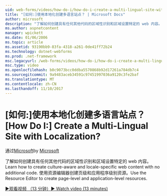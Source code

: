 ```yaml
---
uid: web-forms/videos/how-do-i/how-do-i-create-a-multi-lingual-site-with-localization
title: "[如何:]使用本地化创建多语言站点？ | Microsoft Docs"
author: microsoft
description: "了解如何创建具有任何其他代码的区域性识别和区域设置特定的 web 内容。 使用资源编辑器创建页级和应用程序级别..."
ms.author: aspnetcontent
manager: wpickett
ms.date: 01/06/2006
ms.topic: article
ms.assetid: 93190bb9-83fa-4318-a261-0de41ff72b24
ms.technology: dotnet-webforms
ms.prod: .net-framework
msc.legacyurl: /web-forms/videos/how-do-i/how-do-i-create-a-multi-lingual-site-with-localization
msc.type: video
ms.openlocfilehash: b0c9073bcc0ddba5570868b92d17261a784db7c4
ms.sourcegitcommit: 9a9483aceb34591c97451997036a9120c3fe2baf
ms.translationtype: MT
ms.contentlocale: zh-CN
ms.lasthandoff: 11/10/2017
---
```

<a name="how-do-i-create-a-multi-lingual-site-with-localization"></a><span data-ttu-id="c1a99-105">[如何:]使用本地化创建多语言站点？</span><span class="sxs-lookup"><span data-stu-id="c1a99-105">[How Do I:] Create a Multi-Lingual Site with Localization?</span></span>
====================
<span data-ttu-id="c1a99-106">通过[Microsoft](https://github.com/microsoft)</span><span class="sxs-lookup"><span data-stu-id="c1a99-106">by [Microsoft](https://github.com/microsoft)</span></span>

<span data-ttu-id="c1a99-107">了解如何创建具有任何其他代码的区域性识别和区域设置特定的 web 内容。</span><span class="sxs-lookup"><span data-stu-id="c1a99-107">Learn how to create culture-aware and locale-specific web content with no additional code.</span></span> <span data-ttu-id="c1a99-108">使用资源编辑器创建页级和应用程序级别资源。</span><span class="sxs-lookup"><span data-stu-id="c1a99-108">Use the Resource Editor to create page-level and application-level resources.</span></span>

[<span data-ttu-id="c1a99-109">&#9654;观看视频 （13 分钟）</span><span class="sxs-lookup"><span data-stu-id="c1a99-109">&#9654; Watch video (13 minutes)</span></span>](https://channel9.msdn.com/Blogs/ASP-NET-Site-Videos/how-do-i-create-a-multi-lingual-site-with-localization)
